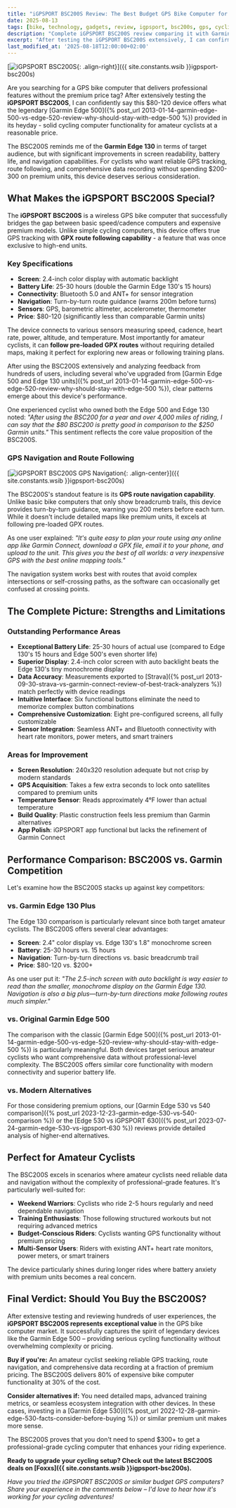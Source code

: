 ```yaml
---
title: "iGPSPORT BSC200S Review: The Best Budget GPS Bike Computer for Amateur Cyclists"
date: 2025-08-13
tags: [bike, technology, gadgets, review, igpsport, bsc200s, gps, cycling-computer, budget-cycling, garmin-alternative]
description: "Complete iGPSPORT BSC200S review comparing it with Garmin Edge 130 and Edge 500. Discover why it's the perfect budget GPS bike computer with GPX route following for amateur cyclists."
excerpt: "After testing the iGPSPORT BSC200S extensively, I can confirm it's the best budget GPS bike computer available - offering Garmin Edge 130 features at half the price with superior battery life."
last_modified_at: '2025-08-18T12:00:00+02:00'
---
```


[![iGPSPORT BSC200S](https://i.imgur.com/nrfMAbRm.jpg){: .align-right}]({{ site.constants.wsib }}igpsport-bsc200s)

Are you searching for a GPS bike computer that delivers professional features without the premium price tag? After extensively testing the **iGPSPORT BSC200S**, I can confidently say this $80-120 device offers what the legendary [Garmin Edge 500]({% post_url 2013-01-14-garmin-edge-500-vs-edge-520-review-why-should-stay-with-edge-500 %}) provided in its heyday - solid cycling computer functionality for amateur cyclists at a reasonable price.

The BSC200S reminds me of the **Garmin Edge 130** in terms of target audience, but with significant improvements in screen readability, battery life, and navigation capabilities. For cyclists who want reliable GPS tracking, route following, and comprehensive data recording without spending $200-300 on premium units, this device deserves serious consideration.

## What Makes the iGPSPORT BSC200S Special?

The **iGPSPORT BSC200S** is a wireless GPS bike computer that successfully bridges the gap between basic speed/cadence computers and expensive premium models. Unlike simple cycling computers, this device offers true GPS tracking with **GPX route following capability** - a feature that was once exclusive to high-end units.

### Key Specifications

- **Screen**: 2.4-inch color display with automatic backlight
- **Battery Life**: 25-30 hours (double the Garmin Edge 130's 15 hours)
- **Connectivity**: Bluetooth 5.0 and ANT+ for sensor integration
- **Navigation**: Turn-by-turn route guidance (warns 200m before turns)
- **Sensors**: GPS, barometric altimeter, accelerometer, thermometer
- **Price**: $80-120 (significantly less than comparable Garmin units)

The device connects to various sensors measuring speed, cadence, heart rate, power, altitude, and temperature. Most importantly for amateur cyclists, it can **follow pre-loaded GPX routes** without requiring detailed maps, making it perfect for exploring new areas or following training plans.

After using the BSC200S extensively and analyzing feedback from hundreds of users, including several who've upgraded from [Garmin Edge 500 and Edge 130 units]({% post_url 2013-01-14-garmin-edge-500-vs-edge-520-review-why-should-stay-with-edge-500 %}), clear patterns emerge about this device's performance.

One experienced cyclist who owned both the Edge 500 and Edge 130 noted: *"After using the BSC200 for a year and over 4,000 miles of riding, I can say that the $80 BSC200 is pretty good in comparison to the $250 Garmin units."* This sentiment reflects the core value proposition of the BSC200S.

### GPS Navigation and Route Following

[![iGPSPORT BSC200S GPS Navigation](https://i.imgur.com/1syU6R1m.png){: .align-center}]({{ site.constants.wsib }}igpsport-bsc200s)

The BSC200S's standout feature is its **GPS route navigation capability**. Unlike basic bike computers that only show breadcrumb trails, this device provides turn-by-turn guidance, warning you 200 meters before each turn. While it doesn't include detailed maps like premium units, it excels at following pre-loaded GPX routes.

As one user explained: *"It's quite easy to plan your route using any online app like Garmin Connect, download a GPX file, email it to your phone, and upload to the unit. This gives you the best of all worlds: a very inexpensive GPS with the best online mapping tools."*

The navigation system works best with routes that avoid complex intersections or self-crossing paths, as the software can occasionally get confused at crossing points.

## The Complete Picture: Strengths and Limitations

### Outstanding Performance Areas

- **Exceptional Battery Life**: 25-30 hours of actual use (compared to Edge 130's 15 hours and Edge 500's even shorter life)
- **Superior Display**: 2.4-inch color screen with auto backlight beats the Edge 130's tiny monochrome display
- **Data Accuracy**: Measurements exported to [Strava]({% post_url 2013-09-30-strava-vs-garmin-connect-review-of-best-track-analyzers %}) match perfectly with device readings
- **Intuitive Interface**: Six functional buttons eliminate the need to memorize complex button combinations
- **Comprehensive Customization**: Eight pre-configured screens, all fully customizable
- **Sensor Integration**: Seamless ANT+ and Bluetooth connectivity with heart rate monitors, power meters, and smart trainers

### Areas for Improvement

- **Screen Resolution**: 240x320 resolution adequate but not crisp by modern standards
- **GPS Acquisition**: Takes a few extra seconds to lock onto satellites compared to premium units
- **Temperature Sensor**: Reads approximately 4°F lower than actual temperature
- **Build Quality**: Plastic construction feels less premium than Garmin alternatives
- **App Polish**: iGPSPORT app functional but lacks the refinement of Garmin Connect

## Performance Comparison: BSC200S vs. Garmin Competition

Let's examine how the BSC200S stacks up against key competitors:

### vs. Garmin Edge 130 Plus

The Edge 130 comparison is particularly relevant since both target amateur cyclists. The BSC200S offers several clear advantages:

- **Screen**: 2.4" color display vs. Edge 130's 1.8" monochrome screen
- **Battery**: 25-30 hours vs. 15 hours  
- **Navigation**: Turn-by-turn directions vs. basic breadcrumb trail
- **Price**: $80-120 vs. $200+

As one user put it: *"The 2.5-inch screen with auto backlight is way easier to read than the smaller, monochrome display on the Garmin Edge 130. Navigation is also a big plus—turn-by-turn directions make following routes much simpler."*

### vs. Original Garmin Edge 500

The comparison with the classic [Garmin Edge 500]({% post_url 2013-01-14-garmin-edge-500-vs-edge-520-review-why-should-stay-with-edge-500 %}) is particularly meaningful. Both devices target serious amateur cyclists who want comprehensive data without professional-level complexity. The BSC200S offers similar core functionality with modern connectivity and superior battery life.

### vs. Modern Alternatives

For those considering premium options, our [Garmin Edge 530 vs 540 comparison]({% post_url 2023-12-23-garmin-edge-530-vs-540-comparison %}) or the [Edge 530 vs iGPSPORT 630]({% post_url 2023-07-24-garmin-edge-530-vs-igpsport-630 %}) reviews provide detailed analysis of higher-end alternatives.

## Perfect for Amateur Cyclists

The BSC200S excels in scenarios where amateur cyclists need reliable data and navigation without the complexity of professional-grade features. It's particularly well-suited for:

- **Weekend Warriors**: Cyclists who ride 2-5 hours regularly and need dependable navigation
- **Training Enthusiasts**: Those following structured workouts but not requiring advanced metrics  
- **Budget-Conscious Riders**: Cyclists wanting GPS functionality without premium pricing
- **Multi-Sensor Users**: Riders with existing ANT+ heart rate monitors, power meters, or smart trainers

The device particularly shines during longer rides where battery anxiety with premium units becomes a real concern.

## Final Verdict: Should You Buy the BSC200S?

After extensive testing and reviewing hundreds of user experiences, the **iGPSPORT BSC200S represents exceptional value** in the GPS bike computer market. It successfully captures the spirit of legendary devices like the Garmin Edge 500 – providing serious cycling functionality without overwhelming complexity or pricing.

**Buy if you're:** An amateur cyclist seeking reliable GPS tracking, route navigation, and comprehensive data recording at a fraction of premium pricing. The BSC200S delivers 80% of expensive bike computer functionality at 30% of the cost.

**Consider alternatives if:** You need detailed maps, advanced training metrics, or seamless ecosystem integration with other devices. In these cases, investing in a [Garmin Edge 530]({% post_url 2022-12-28-garmin-edge-530-facts-consider-before-buying %}) or similar premium unit makes more sense.

The BSC200S proves that you don't need to spend $300+ to get a professional-grade cycling computer that enhances your riding experience.

**Ready to upgrade your cycling setup? Check out the latest BSC200S deals on [Foxxs]({{ site.constants.wsib }}igpsport-bsc200s).**

*Have you tried the iGPSPORT BSC200S or similar budget GPS computers? Share your experience in the comments below – I'd love to hear how it's working for your cycling adventures!*
